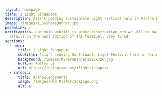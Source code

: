 ```yaml
---
layout: homepage
title: i Light Singapore
description: Asia’s Leading Sustainable Light Festival held in Marina Bay
image: /images/iLSGShareBanner.jpg
permalink: /
notification: Our main website is under construction and we will be back with
  details on the next edition of the festival. Stay tuned!
sections:
  - hero:
      title: i Light Singapore
      subtitle: Asia’s Leading Sustainable Light Festival held in Marina Bay
      background: /images/KVHeroBanner1920x720.jpg
      button: Follow us
      url: https://instagram.com/ilightsingapore
  - infopic:
      title: Acknowledgements
      image: /images/Old Master/acklogo.png
      alt: a
---
```


